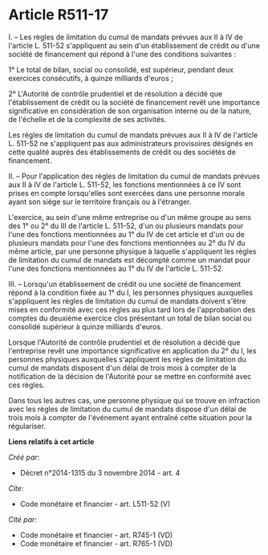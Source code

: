# Article R511-17

I. – Les règles de limitation du cumul de mandats prévues aux II à IV de l'article L. 511-52 s'appliquent au sein d'un
établissement de crédit ou d'une société de financement qui répond à l'une des conditions suivantes :

1° Le total de bilan, social ou consolidé, est supérieur, pendant deux exercices consécutifs, à quinze milliards d'euros ;

2° L'Autorité de contrôle prudentiel et de résolution a décidé que l'établissement de crédit ou la société de financement
revêt une importance significative en considération de son organisation interne ou de la nature, de l'échelle et de la
complexité de ses activités.

Les règles de limitation du cumul de mandats prévues aux II à IV de l'article L. 511-52 ne s'appliquent pas aux
administrateurs provisoires désignés en cette qualité auprès des établissements de crédit ou des sociétés de financement.

II. – Pour l'application des règles de limitation du cumul de mandats prévues aux II à IV de l'article L. 511-52, les
fonctions mentionnées à ce IV sont prises en compte lorsqu'elles sont exercées dans une personne morale ayant son siège sur
le territoire français ou à l'étranger.

L'exercice, au sein d'une même entreprise ou d'un même groupe au sens des 1° ou 2° du III de l'article L. 511-52, d'un ou
plusieurs mandats pour l'une des fonctions mentionnées au 1° du IV de cet article et d'un ou de plusieurs mandats pour l'une
des fonctions mentionnées au 2° du IV du même article, par une personne physique à laquelle s'appliquent les règles de
limitation du cumul de mandats est décompté comme un mandat pour l'une des fonctions mentionnées au 1° du IV de l'article L.
511-52.

III. – Lorsqu'un établissement de crédit ou une société de financement répond à la condition fixée au 1° du I, les personnes
physiques auxquelles s'appliquent les règles de limitation du cumul de mandats doivent s'être mises en conformité avec ces
règles au plus tard lors de l'approbation des comptes du deuxième exercice clos présentant un total de bilan social ou
consolidé supérieur à quinze milliards d'euros.

Lorsque l'Autorité de contrôle prudentiel et de résolution a décidé que l'entreprise revêt une importance significative en
application du 2° du I, les personnes physiques auxquelles s'appliquent les règles de limitation du cumul de mandats
disposent d'un délai de trois mois à compter de la notification de la décision de l'Autorité pour se mettre en conformité
avec ces règles.

Dans tous les autres cas, une personne physique qui se trouve en infraction avec les règles de limitation du cumul de mandats
dispose d'un délai de trois mois à compter de l'événement ayant entraîné cette situation pour la régulariser.

**Liens relatifs à cet article**

_Créé par_:

  - Décret n°2014-1315 du 3 novembre 2014 - art. 4

_Cite_:

  - Code monétaire et financier - art. L511-52 (V)

_Cité par_:

  - Code monétaire et financier - art. R745-1 (VD)
  - Code monétaire et financier - art. R765-1 (VD)
